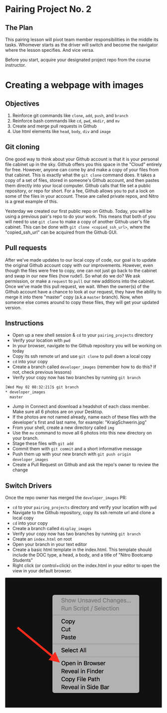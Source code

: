 # Pairing Project No. 2

## The Plan

This pairing lesson will pivot team member responsibilities in the middle its tasks. Whomever starts as the driver will switch and become the navigator where the lesson specifies. And vice versa.

Before you start, acquire your designated project repo from the course instructor.

# Creating a webpage with images

## Objectives

1. Reinforce git commands like `clone`, `add`, `push`, and `branch`
1. Reinforce bash commands like `cd`, `pwd`, `mkdir`, and `mv`
1. Create and merge pull requests in Github
1. Use html elements like `head`, `body`, `div` and `image`

## Git cloning

One good way to think about your Github account is that it is your personal file cabinet up in the sky. Github offers you this space in the "Cloud" entirely for free. However, anyone can come by and make a copy of your files from that cabinet. This is exactly what the `git clone` command does. It takes a copy of a set of files, stored in someone's Github account, and then pastes them directly into your local computer. Github calls that file set a public repository, or repo for short. For a fee, Github allows you to put a lock on some of the files in your account. These are called private repos, and Nitro is a great example of this.

Yesterday we created our first public repo on Github. Today, you will be using a previous pair's repo to do your work. This means that both of you will need to use `git clone` to make a copy of another Github user's file cabinet. This can be done with `git clone <copied_ssh_url>`, where the "copied_ssh_url" can be acquired from the Github GUI.

## Pull requests

After we've made updates to our local copy of code, our goal is to update the original Github account copy with our improvements. However, even though the files were free to copy, one can not just go back to the cabinet and swap in our new files (how rude!). So what do we do? We ask permission, or make a `request` to `pull` our new additions into the cabinet. Once we've made this pull request, we wait. When the owner(s) of the Github account have a chance to look at our request, they have the ability to merge it into there "master" copy (a.k.a `master` branch). Now, when someone else comes around to copy these files, they will get your updated version.

## Instructions

* Open up a new shell session & `cd` to your `pairing_projects` directory
* Verify your location with `pwd`
* In your browser, navigate to the Github repository you will be working on today
* Copy its ssh remote url and use `git clone` to pull down a local copy
* `cd` into your copy
* Create a branch called `developer_images` (remember how to do this? If not, check previous lessons)
* Verify your copy now has two branches by running `git branch`

```
[Wed May 02 08:32:21]$ git branch
* developer_images
  master
```

* Jump in Connect and download a headshot of each class member. Make sure all 6 photos are on your Desktop.
* If the photos are not named already, name each of these files with the developer's first and last name, for example: "KraigSchwerin.jpg"
* From your shell, create a new directory called `img`
* Use the `mv` command to move all 6 photos into this new directory on your branch.
* Stage these files with `git add`
* Commit them with `git commit` and a short informative message
* Push them up with your new branch with `git push origin developer_images`
* Create a Pull Request on Github and ask the repo's owner to review the change

## Switch Drivers

Once the repo owner has merged the `developer_images` PR:

* `cd` to your `pairing_projects` directory and verify your location with `pwd`
* Navigate to the Github repository, copy its ssh remote url and clone a local copy
* `cd` into your copy
* Create a branch called `display_images`
* Verify your copy now has two branches by running `git branch`
* Create an `index.html` on root
* Open your branch in your text editor
* Create a basic html template in the index.html. This template should include the DOC type, a head, a body, and a title of "Nitro Bootcamp Students"
* Right click (or control+click) on the index.html in your editor to open the view in your default browser.

![Open in Browser](img/open-in-browser.png?raw=true "Open in Browser")
